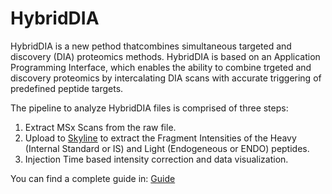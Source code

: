 # HybridDIA
HybridDIA is a new pethod thatcombines simultaneous targeted and discovery (DIA) proteomics methods. HybridDIA is based on an Application Programming Interface, which enables the ability to combine trgeted and discovery proteomics by intercalating DIA scans with accurate triggering of predefined peptide targets.

The pipeline to analyze HybridDIA files is comprised of three steps:
1. Extract MSx Scans from the raw file.
2. Upload to [Skyline](https://skyline.ms/project/home/software/Skyline/begin.view) to extract the Fragment Intensities of the Heavy (Internal Standard or IS) and Light (Endogeneous or ENDO) peptides.
3. Injection Time based intensity correction and data visualization.

You can find a complete guide in: [Guide](./Guide_v1.0.pdf)
